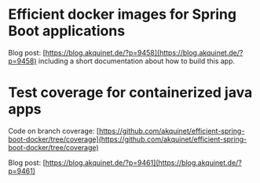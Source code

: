 
# Efficient docker images for Spring Boot applications

Blog post: [https://blog.akquinet.de/?p=9458](https://blog.akquinet.de/?p=9458)
including a short documentation about how to build this app.

# Test coverage for containerized java apps

Code on branch coverage:  [https://github.com/akquinet/efficient-spring-boot-docker/tree/coverage](https://github.com/akquinet/efficient-spring-boot-docker/tree/coverage)

Blog post: [https://blog.akquinet.de/?p=9461](https://blog.akquinet.de/?p=9461)
